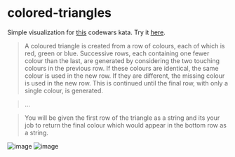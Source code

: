# colored-triangles

Simple visualization for [this](https://www.codewars.com/kata/5a331ea7ee1aae8f24000175/) codewars kata. Try it [here](https://colored-triangles.netlify.app/).

> A coloured triangle is created from a row of colours, each of which is red, green or blue. Successive rows, each containing one fewer colour than the last, are generated by considering the two touching colours in the previous row. If these colours are identical, the same colour is used in the new row. If they are different, the missing colour is used in the new row. This is continued until the final row, with only a single colour, is generated.

>... 

>You will be given the first row of the triangle as a string and its your job to return the final colour which would appear in the bottom row as a string.

![image](https://user-images.githubusercontent.com/52175603/152424668-b6bf0f68-04c4-4a59-a69a-4ae1bd7eb372.png)
![image](https://user-images.githubusercontent.com/52175603/152424828-3c2a0f1c-630e-4d1f-b0a2-75d9007d96c4.png)
